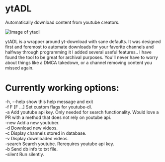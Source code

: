 # ytADL
Automatically download content from youtube creators.

![Image of ytadl](https://i.imgur.com/j1yKqUE.gif)


ytADL is a wrapper around yt-download with sane defaults. It was designed first and foremost to automate downloads for your favorite channels and halfway through programming it I added several useful features.. I have found the tool to be great for archival purposes. You'll never have to worry about things like a DMCA takedown, or a channel removing content you missed again.

# Currently working options:
  -h, --help    show this help message and exit  
  -f F [F ...]  Set custom flags for youtube-dl.  
  -a            Add youtube api key. Only needed for search functionality. Would love a PR with a method that does not rely on youtube api.  
  -new          Add a new youtuber.  
  -d            Download new videos.  
  -c            Display channels stored in database.  
  -v            Display downloaded videos.  
  -search       Search youtube. Rerequires youtube api key.  
  -b            Send db info to txt file.  
  -silent       Run silently.  
